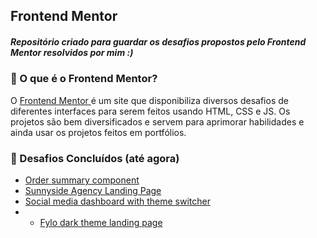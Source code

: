 ## Frontend Mentor

##### Repositório criado para guardar os desafios propostos pelo Frontend Mentor resolvidos por mim :)

### 🤔 O que é o Frontend Mentor? 
O <a  href="https://www.frontendmentor.io/" target="_blank">Frontend Mentor </a> é um site que disponibiliza diversos desafios de diferentes interfaces para serem feitos usando HTML, CSS e JS. Os projetos são bem diversificados e servem para aprimorar habilidades e ainda usar os projetos feitos em portfólios.

### :rocket: Desafios Concluídos (até agora)
- <a href="https://bruna-nunes.github.io/frontendmentor/desafio-01/">Order summary component</a>
- <a href="https://bruna-nunes.github.io/frontendmentor/desafio-02/">Sunnyside Agency Landing Page</a>
- <a href="https://bruna-nunes.github.io/frontendmentor/desafio-03/">Social media dashboard with theme switcher</a>
- - <a href="https://bruna-nunes.github.io/frontendmentor/desafio-04/index.html">Fylo dark theme landing page</a>
